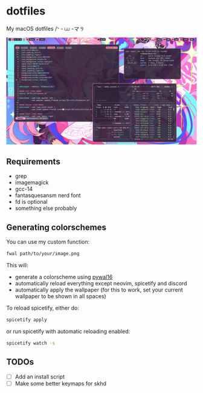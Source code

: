 # dotfiles
My macOS dotfiles /ᐠ - ⩊ -マ Ⳋ

![Screenshot](screenshot.png)

## Requirements
- grep
- imagemagick
- gcc-14
- fantasquesansm nerd font
- fd is optional
- something else probably

## Generating colorschemes
You can use my custom function:
```bash
fwal path/to/your/image.png
```
This will:
- generate a colorscheme using [pywal16](https://github.com/eylles/pywal16)
- automatically reload everything except neovim, spicetify and discord
- automatically apply the wallpaper (for this to work, set your current wallpaper to be shown in all spaces)

To reload spicetify, either do:
```bash
spicetify apply
```
or run spicetify with automatic reloading enabled:
```bash
spicetify watch -s
```

## TODOs
- [ ] Add an install script
- [ ] Make some better keymaps for skhd
